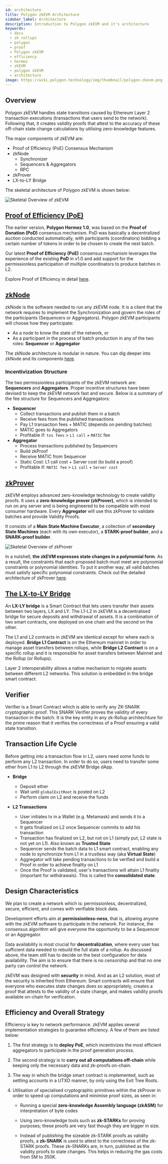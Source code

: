 ```yaml
---
id: architecture
title: Polygon zkEVM Architecture
sidebar_label: Architecture
description: Introduction to Polygon zkEVM and it's architecture
keywords:
  - docs
  - zk rollups
  - polygon
  - proof
  - Polygon zkEVM
  - efficiency
  - hermez
  - zkEVM
  - polygon zkEVM
  - architecture
image: https://wiki.polygon.technology/img/thumbnail/polygon-zkevm.png
---
```


## Overview

Polygon zkEVM handles state transitions caused by Ethereum Layer 2 transaction executions (transactions that users send to the network). Following that, it creates validity proofs that attest to the accuracy of these off-chain state change calculations by utilising zero-knowledge features.

The major components of zkEVM are:

- Proof of Efficiency (PoE) Consensus Mechanism
- zkNode
   - Synchronizer
   - Sequencers & Aggregators
   - RPC
- zkProver
- LX-to-LY Bridge

The skeletal architecture of Polygon zkEVM is shown below:

![Skeletal Overview of zkEVM](figures/fig1-simpl-arch.png)

## [Proof of Efficiency (PoE)](proof-of-efficiency.md)

The earlier version, **Polygon Hermez 1.0**, was based on the **Proof of Donation (PoD)** consensus mechanism. PoD was basically a decentralized auction conducted automatically, with participants (coordinators) bidding a certain number of tokens in order to be chosen to create the next batch.

Our latest **Proof of Efficiency (PoE)** consensus mechanism leverages the experience of the existing **PoD** in v1.0 and add support for the permissionless participation of multiple coordinators to produce batches in L2.

Explore Proof of Efficiency in detail [here](proof-of-efficiency.md).

## [zkNode](zknode/overview.md)

zkNode is the software needed to run any zkEVM node. It is a client that the network requires to implement the Synchronization and govern the roles of the participants (Sequencers or Aggregators). Polygon zkEVM participants will choose how they participate:

- As a node to know the state of the network, or
- As a participant in the process of batch production in any of the two roles: **Sequencer** or **Aggregator**

The zkNode architecture is modular in nature. You can dig deeper into zkNode and its components [here](zknode/overview.md).

### Incentivization Structure

The two permissionless participants of the zkEVM network are: **Sequencers** and **Aggregators**. Proper incentive structures have been devised to keep the zkEVM network fast and secure. Below is a summary of the fee structure for Sequencers and Aggregators:
- **Sequencer**
   - Collect transactions and publish them in a batch
   - Receive fees from the published transactions
   - Pay L1 transaction fees + MATIC (depends on pending batches)
   - MATIC goes to Aggregators
   - Profitable if: `txs fees` > `L1 call` + `MATIC` fee
- **Aggregator**
   - Process transactions published by Sequencers
   - Build zkProof
   - Receive MATIC from Sequencer
   - Static Cost: L1 call cost + Server cost (to build a proof)
   - Profitable if: `MATIC fee` > `L1 call` + `Server cost`

## [zkProver](/docs/zkEVM/zkProver/overview.md)

zkEVM employs advanced zero-knowledge technology to create validity proofs. It uses a **zero-knowledge prover (zkProver)**, which is intended to run on any server and is being engineered to be compatible with most consumer hardware. Every **Aggregator** will use this zkProver to validate batches and provide Validity Proofs.

It consists of a **Main State Machine Executor**, a collection of **secondary State Machines** (each with its own executor), a **STARK-proof builder**, and a **SNARK-proof builder**.

![Skeletal Overview of zkProver](figures/fig4-zkProv-arch.png)

In a nutshell, **the zkEVM expresses state changes in a polynomial form**. As a result, the constraints that each proposed batch must meet are polynomial constraints or polynomial identities. To put it another way, all valid batches must satisfy specific polynomial constraints. Check out the detailed architecture of zkProver [here](/docs/zkEVM/zkProver/overview.md).

## [The LX-to-LY Bridge](lx-ly-bridge.md)

An **LX-LY bridge** is a Smart Contract that lets users transfer their assets between two layers, LX and LY. The L1-L2 in zkEVM is a decentralised bridge for secure deposits and withdrawal of assets. It is a combination of two smart contracts, one deployed on one chain and the second on the other.

The L1 and L2 contracts in zkEVM are identical except for where each is deployed. **Bridge L1 Contract** is on the Ethereum mainnet in order to manage asset transfers between rollups, while **Bridge L2 Contract** is on a specific rollup and it is responsible for asset transfers between Mainnet and the Rollup (or Rollups).

Layer 2 interoperability allows a native mechanism to migrate assets between different L2 networks. This solution is embedded in the bridge smart contract.

## Verifier

Verifier is a Smart Contract which is able to verify any ZK-SNARK cryptographic proof. This SNARK Verifier proves the validity of every transaction in the batch. It is the key entity in any zk-Rollup architechture for the prime reason that it verifies the correctness of a Proof ensuring a valid state transition.

## Transaction Life Cycle

Before getting into a transaction flow in L2, users need some funds to perform any L2 transaction. In order to do so, users need to transfer some ether from L1 to L2 through the zkEVM Bridge dApp.

- **Bridge**
   - Deposit ether
   - Wait until `globalExitRoot` is posted on L2
   - Perform claim on L2 and receive the funds

- **L2 Transactions**
   - User initiates tx in a Wallet (e.g. Metamask) and sends it to a Sequencer
   - It gets finalized on L2 once Sequencer commits to add his transaction
   - Transaction has finalized on L2, but not on L1 (simply put, L2 state is not yet on L1). Also known as **Trusted State**
   - Sequencer sends the batch data to L1 smart contract, enabling any node to synchronize from L1 in a trustless way (aka **Virtual State**)
   - Aggregator will take pending transactions to be verified and build a Proof in order to achieve finality on L1
   - Once the Proof is validated, user's transactions will attain L1 finality (important for withdrawals). This is called the **consolidated state**.

## Design Characteristics

We plan to create a network which is: permissionless, decentralized, secure, efficient, and comes with verifiable block data.

Development efforts aim at **permissionless-ness**, that is, allowing anyone with the zkEVM software to participate in the network. For instance, the consensus algorithm will give everyone the opportunity to be a Sequencer or an Aggregator.

Data availability is most crucial for **decentralization**, where every user has sufficient data needed to rebuild the full state of a rollup. As discussed above, the team still has to decide on the best configuration for data availability. The aim is to ensure that there is no censorship and that no one party can control the network.

zkEVM was designed with **security** in mind. And as an L2 solution, most of the security is inherited from Ethereum. Smart contracts will ensure that everyone who executes state changes does so appropriately, creates a proof that attests to the validity of a state change, and makes validity proofs available on-chain for verification.

## Efficiency and Overall Strategy

Efficiency is key to network performance. zkEVM applies several implementation strategies to guarantee efficiency. A few of them are listed below:

1. The first strategy is to **deploy PoE**, which incentivizes the most efficient aggregators to participate in the proof generation process.

2. The second strategy is to **carry out all computations off-chain** while keeping only the necessary data and zk-proofs on-chain.

3. The way in which the bridge smart contract is implemented, such as settling accounts in a UTXO manner, by only using the Exit Tree Roots.

4. Utilisation of specialised cryptographic primitives within the zkProver in order to speed up computations and minimise proof sizes, as seen in:

   - Running a special **zero-knowledge Assembly language (zkASM)** for interpretation of byte codes

   - Using zero-knowledge tools such as **zk-STARKs** for proving purposes; these proofs are very fast though they are bigger in size.

   - Instead of publishing the sizeable zk-STARK proofs as validity proofs, a **zk-SNARK** is used to attest to the correctness of the zk-STARK proofs. These zk-SNARKs are, in turn, published as the validity proofs to state changes. This helps in reducing the gas costs from 5M to 350K.
